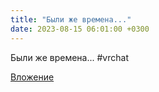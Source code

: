 ```yaml
---
title: "Были же времена..."
date: 2023-08-15 06:01:00 +0300
---
```


Были же времена...
#vrchat

[Вложение](/assets/vk_photos/3/-O2GmOZUK44.jpg)
